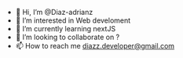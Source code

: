 - 👋 Hi, I’m @Diaz-adrianz
- 👀 I’m interested in Web develoment
- 🌱 I’m currently learning nextJS
- 💞️ I’m looking to collaborate on ?
- 📫 How to reach me diazz.developer@gmail.com

<!---
Diaz-adrianz/Diaz-adrianz is a ✨ special ✨ repository because its `README.md` (this file) appears on your GitHub profile.
You can click the Preview link to take a look at your changes.
--->
